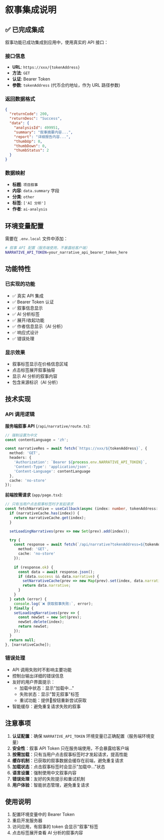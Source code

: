 # 叙事集成说明

## ✅ 已完成集成

叙事功能已成功集成到应用中，使用真实的 API 接口：

### 接口信息
- **URL**: `https://xxx/{tokenAddress}`
- **方法**: `GET`
- **认证**: Bearer Token
- **参数**: `tokenAddress` (代币合约地址，作为 URL 路径参数)

### 返回数据格式
```json
{
  "returnCode": 200,
  "returnDesc": "Success",
  "data": {
    "analysisId": 499951,
    "summary": "叙事摘要内容...",
    "report": "详细报告内容...",
    "thumbUp": 0,
    "thumbDown": 0,
    "thumbStatus": 2
  }
}
```

### 数据映射
- **标题**: `项目叙事`
- **内容**: `data.summary` 字段
- **分类**: `other`
- **标签**: `['AI 分析']`
- **作者**: `ai-analysis`

## 环境变量配置

需要在 `.env.local` 文件中添加：

```bash
# 叙事 API 配置（服务端使用，不暴露给客户端）
NARRATIVE_API_TOKEN=your_narrative_api_bearer_token_here
```

## 功能特性

### 已实现的功能
- ✅ 真实 API 集成
- ✅ Bearer Token 认证
- ✅ 叙事信息显示
- ✅ AI 分析标签
- ✅ 展开/收起功能
- ✅ 作者信息显示（AI 分析）
- ✅ 响应式设计
- ✅ 错误处理

### 显示效果
- 叙事标签显示在价格信息区域
- 点击标签展开叙事抽屉
- 显示 AI 分析的叙事内容
- 包含来源标识（AI 分析）

## 技术实现

### API 调用逻辑

**服务端叙事 API** (`/api/narrative/route.ts`):
```typescript
// 强制设置为中文
const contentLanguage = 'zh';

const narrativeRes = await fetch(`https://xxx/${tokenAddress}`, {
  method: 'GET',
  headers: {
    'Authorization': `Bearer ${process.env.NARRATIVE_API_TOKEN}`,
    'Content-Type': 'application/json',
    'Content-Language': contentLanguage
  },
  cache: 'no-store'
});
```

**前端按需请求** (`app/page.tsx`):
```typescript
// 只有当用户点击叙事标签时才发起请求
const fetchNarrative = useCallback(async (index: number, tokenAddress: string) => {
  if (narrativeCache.has(index)) {
    return narrativeCache.get(index);
  }

  setLoadingNarratives(prev => new Set(prev).add(index));

  try {
    const response = await fetch(`/api/narrative?tokenAddress=${tokenAddress}`, {
      method: 'GET',
      cache: 'no-store'
    });
    
    if (response.ok) {
      const data = await response.json();
      if (data.success && data.narrative) {
        setNarrativeCache(prev => new Map(prev).set(index, data.narrative));
        return data.narrative;
      }
    }
  } catch (error) {
    console.log(`❌ 获取叙事失败:`, error);
  } finally {
    setLoadingNarratives(prev => {
      const newSet = new Set(prev);
      newSet.delete(index);
      return newSet;
    });
  }
  return null;
}, [narrativeCache]);
```

### 错误处理
- API 调用失败时不影响主要功能
- 控制台输出详细的错误信息
- 友好的用户界面提示：
  - 加载中状态：显示"加载中..."
  - 失败状态：显示"暂无叙事"标签
  - 重试功能：提供🔄按钮重新尝试获取
- 智能缓存：避免重复请求失败的叙事

## 注意事项

1. **认证配置**：确保 `NARRATIVE_API_TOKEN` 环境变量已正确配置（服务端环境变量）
2. **安全性**：叙事 API Token 只在服务端使用，不会暴露给客户端
3. **按需加载**：只有当用户点击叙事标签时才发起请求，提高性能
4. **缓存机制**：已获取的叙事数据会缓存在前端，避免重复请求
5. **加载状态**：点击叙事标签时会显示"加载中..."状态
6. **语言设置**：强制使用中文叙事内容
7. **错误处理**：友好的失败提示和重试机制
8. **用户体验**：智能状态管理，避免重复请求

## 使用说明

1. 配置环境变量中的 Bearer Token
2. 重启开发服务器
3. 访问应用，有叙事的 token 会显示"叙事"标签
4. 点击标签展开查看 AI 分析的叙事内容
